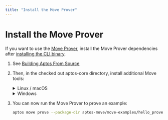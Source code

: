 ```yaml
---
title: "Install the Move Prover"
---
```


# Install the Move Prover

If you want to use the [Move Prover](../../move/prover/index.md), install the Move Prover dependencies after [installing the CLI binary](.).

1. See [Building Aptos From Source](../../guides/building-from-source.md)

1. Then, in the checked out aptos-core directory, install additional Move tools:
   <details>
   <summary>Linux / macOS</summary>
   `./scripts/dev_setup.sh -yp
   source ~/.profile
   `

   :::tip
   `dev_setup.sh -p` updates your `~./profile` with environment variables to support the installed Move Prover tools. You may need to set `.bash_profile` or `.zprofile` or other setup files for your shell.
   :::

   </details>
   <details>
   <summary>Windows</summary>

      1. Open a PowerShell terminal as an administrator.
      1. Run the dev setup script to prepare your environment: `PowerShell -ExecutionPolicy Bypass -File ./scripts/windows_dev_setup.ps1 -y`
   
   </details>
1. You can now run the Move Prover to prove an example:
    ```bash
    aptos move prove --package-dir aptos-move/move-examples/hello_prover/
